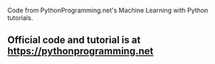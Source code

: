Code from PythonProgramming.net's Machine Learning with Python tutorials. 

## Official code and tutorial is at https://pythonprogramming.net
